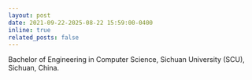 ```yaml
---
layout: post
date: 2021-09-22-2025-08-22 15:59:00-0400
inline: true
related_posts: false
---
```


Bachelor of Engineering in Computer Science, Sichuan University (SCU), Sichuan, China.